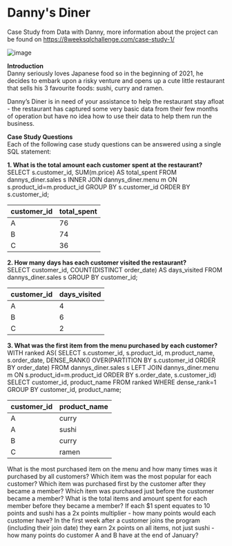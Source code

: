 # Danny's Diner
Case Study from Data with Danny, more information about the project can be found on https://8weeksqlchallenge.com/case-study-1/

![image](https://user-images.githubusercontent.com/85653222/229926334-1659193c-bdf3-428e-aea8-2e533c0c7985.png)

<b>Introduction</b><br>
Danny seriously loves Japanese food so in the beginning of 2021, he decides to embark upon a risky venture and opens up a cute little restaurant that sells his 3 favourite foods: sushi, curry and ramen.

Danny’s Diner is in need of your assistance to help the restaurant stay afloat - the restaurant has captured some very basic data from their few months of operation but have no idea how to use their data to help them run the business.

<b>Case Study Questions</b> <br>
Each of the following case study questions can be answered using a single SQL statement:

<b>1. What is the total amount each customer spent at the restaurant?</b><br>
    SELECT s.customer_id, SUM(m.price) AS total_spent
    FROM dannys_diner.sales s
    INNER JOIN dannys_diner.menu m
    ON s.product_id=m.product_id
    GROUP BY s.customer_id
    ORDER BY s.customer_id;

| customer_id | total_spent |
| ----------- | ----------- |
| A           | 76          |
| B           | 74          |
| C           | 36          |


<b>2. How many days has each customer visited the restaurant?</b><br>
    SELECT customer_id, COUNT(DISTINCT order_date) AS days_visited
    FROM dannys_diner.sales s
    GROUP BY customer_id;

| customer_id | days_visited |
| ----------- | ------------ |
| A           | 4            |
| B           | 6            |
| C           | 2            |

<b>3. What was the first item from the menu purchased by each customer?</b><br>
    WITH ranked AS(
    SELECT s.customer_id, s.product_id, m.product_name, s.order_date,
    	   DENSE_RANK() OVER(PARTITION BY s.customer_id ORDER BY order_date) 
    FROM dannys_diner.sales s
    LEFT JOIN dannys_diner.menu m
    ON s.product_id=m.product_id
    ORDER BY s.order_date, s.customer_id)
    SELECT customer_id, product_name
    FROM ranked
    WHERE dense_rank=1
    GROUP BY customer_id, product_name;

| customer_id | product_name |
| ----------- | ------------ |
| A           | curry        |
| A           | sushi        |
| B           | curry        |
| C           | ramen        |

What is the most purchased item on the menu and how many times was it purchased by all customers?
Which item was the most popular for each customer?
Which item was purchased first by the customer after they became a member?
Which item was purchased just before the customer became a member?
What is the total items and amount spent for each member before they became a member?
If each $1 spent equates to 10 points and sushi has a 2x points multiplier - how many points would each customer have?
In the first week after a customer joins the program (including their join date) they earn 2x points on all items, not just sushi - how many points do customer A and B have at the end of January?
